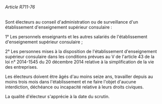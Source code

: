 ###### Article R711-76

Sont électeurs au conseil d'administration ou de surveillance d'un établissement d'enseignement supérieur consulaire :

1° Les personnels enseignants et les autres salariés de l'établissement d'enseignement supérieur consulaire ;

2° Les personnes mises à la disposition de l'établissement d'enseignement supérieur consulaire dans les conditions prévues au V de l'article 43 de la loi n° 2014-1545 du 20 décembre 2014 relative à la simplification de la vie des entreprises.

Les électeurs doivent être âgés d'au moins seize ans, travailler depuis au moins trois mois dans l'établissement et ne faire l'objet d'aucune interdiction, déchéance ou incapacité relative à leurs droits civiques.

La qualité d'électeur s'apprécie à la date du scrutin.

